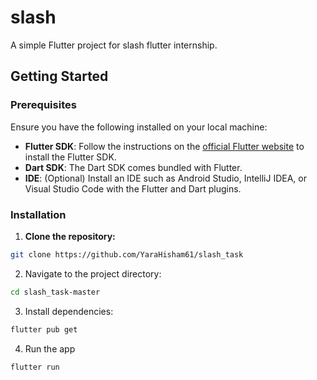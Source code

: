 # slash

A simple Flutter project for slash flutter internship.

## Getting Started

### Prerequisites

Ensure you have the following installed on your local machine:

- **Flutter SDK**: Follow the instructions on the [official Flutter website](https://flutter.dev/docs/get-started/install) to install the Flutter SDK.
- **Dart SDK**: The Dart SDK comes bundled with Flutter.
- **IDE**: (Optional) Install an IDE such as Android Studio, IntelliJ IDEA, or Visual Studio Code with the Flutter and Dart plugins.

### Installation

1. **Clone the repository:**

```sh
git clone https://github.com/YaraHisham61/slash_task
```

2. Navigate to the project directory:

```sh
cd slash_task-master
```

3. Install dependencies:

```sh
flutter pub get
```

4. Run the app

```sh
flutter run
```
